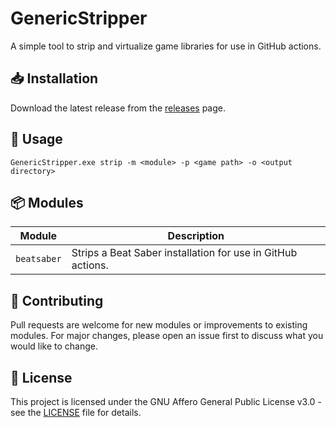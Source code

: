 # GenericStripper
A simple tool to strip and virtualize game libraries for use in GitHub actions.

## 📥 Installation
Download the latest release from the [releases](https://github.com/beat-forge/GenericStripper/releases) page.

## 📖 Usage
```
GenericStripper.exe strip -m <module> -p <game path> -o <output directory>
```

## 📦 Modules
| Module | Description                       |
| --- |-----------------------------------|
| `beatsaber` | Strips a Beat Saber installation for use in GitHub actions. |

## 📝 Contributing
Pull requests are welcome for new modules or improvements to existing modules. 
For major changes, please open an issue first to discuss what you would like to change. 

## 📄 License
This project is licensed under the GNU Affero General Public License v3.0 - see the [LICENSE](LICENSE) file for details.
